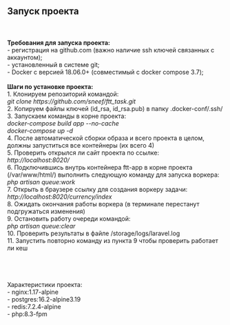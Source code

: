 ## Запуск проекта
<br>
<br>
<strong>Требования для запуска проекта:</strong><br>
- регистрация на github.com (важно наличие ssh ключей связанных с аккаунтом);<br>
- установленный в системе git;<br>
- Docker с версией 18.06.0+ (совместимый с docker compose 3.7);<br>
<br>
<strong>Шаги по установке проекта:</strong><br>
1. Клонируем репозиторий командой:<br>
<i>git clone https://github.com/sneef/ftt_task.git</i><br>
2. Копируем файлы ключей (id_rsa, id_rsa.pub) в папку .docker-conf/.ssh/<br>
3. Запускаем команды в корне проекта:<br>
<i>docker-compose build app --no-cache</i><br>
<i>docker-compose up -d</i><br>
4. После автоматической сборки образа и всего проекта в целом, должны запуститься все контейнеры (их всего 4)<br>
5. Проверить открылся ли сайт проекта по ссылке:<br>
<i>http://localhost:8020/</i><br>
6. Подключившись внутрь контейнера ftt-app в корне проекта (/var/www/html/) выполнить следующую команду для запуска воркера:<br>
<i>php artisan queue:work</i><br>
7. Открыть в браузере ссылку для создания воркеру задачи:<br>
<i>http://localhost:8020/currency/index</i><br>
8. Ожидать окончания работы воркера (в терминале перестанут подгружаться изменения)<br>
9. Остановить работу очереди командой:<br>
<i>php artisan queue:clear</i><br>
10. Проверить результаты в файле /storage/logs/laravel.log<br>
11. Запустить повторно команду из пункта 9 чтобы проверить работает ли кеш<br>
<br>
<br>
<br>
<br>
<stong>Характеристики проекта:</strong><br>
- nginx:1.17-alpine<br>
- postgres:16.2-alpine3.19<br>
- redis:7.2.4-alpine<br>
- php:8.3-fpm<br>